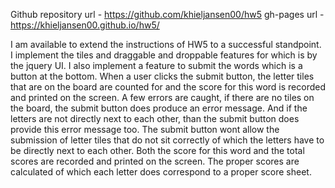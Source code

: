 Github repository url - https://github.com/khieljansen00/hw5
gh-pages url - https://khieljansen00.github.io/hw5/

I am available to extend the instructions of HW5 to a successful standpoint. I implement the tiles and draggable and droppable features for which is by the jquery UI. I also implement a feature to submit the words which is a button at the bottom. When a user clicks the submit button, the letter tiles that are on the board are counted for and the score for this word is recorded and printed on the screen. 
A few errors are caught, if there are no tiles on the board, the submit button does produce an error message. And if the letters are not directly next to each other, than the submit button does provide this error message too. The submit button wont allow the submission of letter tiles that do not sit correctly of which the letters have to be directly next to each other.
Both the score for this word and the total scores are recorded and printed on the screen.
The proper scores are calculated of which each letter does correspond to a proper score sheet.
